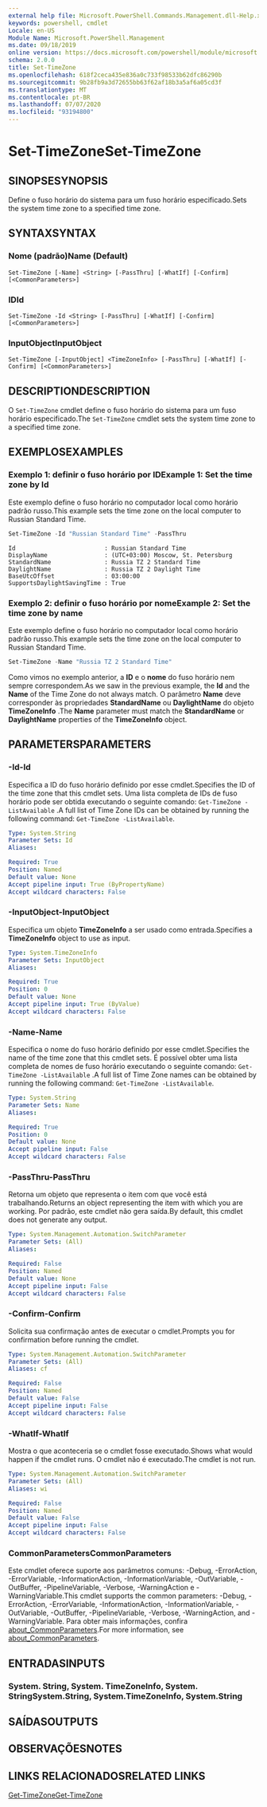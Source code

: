 ```yaml
---
external help file: Microsoft.PowerShell.Commands.Management.dll-Help.xml
keywords: powershell, cmdlet
Locale: en-US
Module Name: Microsoft.PowerShell.Management
ms.date: 09/18/2019
online version: https://docs.microsoft.com/powershell/module/microsoft.powershell.management/set-timezone?view=powershell-7.1&WT.mc_id=ps-gethelp
schema: 2.0.0
title: Set-TimeZone
ms.openlocfilehash: 618f2ceca435e836a0c733f98533b62dfc86290b
ms.sourcegitcommit: 9b28fb9a3d72655bb63f62af18b3a5af6a05cd3f
ms.translationtype: MT
ms.contentlocale: pt-BR
ms.lasthandoff: 07/07/2020
ms.locfileid: "93194800"
---
```

# <span data-ttu-id="63b6a-103">Set-TimeZone</span><span class="sxs-lookup"><span data-stu-id="63b6a-103">Set-TimeZone</span></span>

## <span data-ttu-id="63b6a-104">SINOPSE</span><span class="sxs-lookup"><span data-stu-id="63b6a-104">SYNOPSIS</span></span>
<span data-ttu-id="63b6a-105">Define o fuso horário do sistema para um fuso horário especificado.</span><span class="sxs-lookup"><span data-stu-id="63b6a-105">Sets the system time zone to a specified time zone.</span></span>

## <span data-ttu-id="63b6a-106">SYNTAX</span><span class="sxs-lookup"><span data-stu-id="63b6a-106">SYNTAX</span></span>

### <span data-ttu-id="63b6a-107">Nome (padrão)</span><span class="sxs-lookup"><span data-stu-id="63b6a-107">Name (Default)</span></span>

```
Set-TimeZone [-Name] <String> [-PassThru] [-WhatIf] [-Confirm] [<CommonParameters>]
```

### <span data-ttu-id="63b6a-108">ID</span><span class="sxs-lookup"><span data-stu-id="63b6a-108">Id</span></span>

```
Set-TimeZone -Id <String> [-PassThru] [-WhatIf] [-Confirm] [<CommonParameters>]
```

### <span data-ttu-id="63b6a-109">InputObject</span><span class="sxs-lookup"><span data-stu-id="63b6a-109">InputObject</span></span>

```
Set-TimeZone [-InputObject] <TimeZoneInfo> [-PassThru] [-WhatIf] [-Confirm] [<CommonParameters>]
```

## <span data-ttu-id="63b6a-110">DESCRIPTION</span><span class="sxs-lookup"><span data-stu-id="63b6a-110">DESCRIPTION</span></span>

<span data-ttu-id="63b6a-111">O `Set-TimeZone` cmdlet define o fuso horário do sistema para um fuso horário especificado.</span><span class="sxs-lookup"><span data-stu-id="63b6a-111">The `Set-TimeZone` cmdlet sets the system time zone to a specified time zone.</span></span>

## <span data-ttu-id="63b6a-112">EXEMPLOS</span><span class="sxs-lookup"><span data-stu-id="63b6a-112">EXAMPLES</span></span>

### <span data-ttu-id="63b6a-113">Exemplo 1: definir o fuso horário por ID</span><span class="sxs-lookup"><span data-stu-id="63b6a-113">Example 1: Set the time zone by Id</span></span>

<span data-ttu-id="63b6a-114">Este exemplo define o fuso horário no computador local como horário padrão russo.</span><span class="sxs-lookup"><span data-stu-id="63b6a-114">This example sets the time zone on the local computer to Russian Standard Time.</span></span>

```powershell
Set-TimeZone -Id "Russian Standard Time" -PassThru
```

```Output
Id                         : Russian Standard Time
DisplayName                : (UTC+03:00) Moscow, St. Petersburg
StandardName               : Russia TZ 2 Standard Time
DaylightName               : Russia TZ 2 Daylight Time
BaseUtcOffset              : 03:00:00
SupportsDaylightSavingTime : True
```

### <span data-ttu-id="63b6a-115">Exemplo 2: definir o fuso horário por nome</span><span class="sxs-lookup"><span data-stu-id="63b6a-115">Example 2: Set the time zone by name</span></span>

<span data-ttu-id="63b6a-116">Este exemplo define o fuso horário no computador local como horário padrão russo.</span><span class="sxs-lookup"><span data-stu-id="63b6a-116">This example sets the time zone on the local computer to Russian Standard Time.</span></span>

```powershell
Set-TimeZone -Name "Russia TZ 2 Standard Time"
```

<span data-ttu-id="63b6a-117">Como vimos no exemplo anterior, a **ID** e o **nome** do fuso horário nem sempre correspondem.</span><span class="sxs-lookup"><span data-stu-id="63b6a-117">As we saw in the previous example, the **Id** and the **Name** of the Time Zone do not always match.</span></span>
<span data-ttu-id="63b6a-118">O parâmetro **Name** deve corresponder às propriedades **StandardName** ou **DaylightName** do objeto **TimeZoneInfo** .</span><span class="sxs-lookup"><span data-stu-id="63b6a-118">The **Name** parameter must match the **StandardName** or **DaylightName** properties of the **TimeZoneInfo** object.</span></span>

## <span data-ttu-id="63b6a-119">PARAMETERS</span><span class="sxs-lookup"><span data-stu-id="63b6a-119">PARAMETERS</span></span>

### <span data-ttu-id="63b6a-120">-Id</span><span class="sxs-lookup"><span data-stu-id="63b6a-120">-Id</span></span>

<span data-ttu-id="63b6a-121">Especifica a ID do fuso horário definido por esse cmdlet.</span><span class="sxs-lookup"><span data-stu-id="63b6a-121">Specifies the ID of the time zone that this cmdlet sets.</span></span> <span data-ttu-id="63b6a-122">Uma lista completa de IDs de fuso horário pode ser obtida executando o seguinte comando: `Get-TimeZone -ListAvailable` .</span><span class="sxs-lookup"><span data-stu-id="63b6a-122">A full list of Time Zone IDs can be obtained by running the following command: `Get-TimeZone -ListAvailable`.</span></span>

```yaml
Type: System.String
Parameter Sets: Id
Aliases:

Required: True
Position: Named
Default value: None
Accept pipeline input: True (ByPropertyName)
Accept wildcard characters: False
```

### <span data-ttu-id="63b6a-123">-InputObject</span><span class="sxs-lookup"><span data-stu-id="63b6a-123">-InputObject</span></span>

<span data-ttu-id="63b6a-124">Especifica um objeto **TimeZoneInfo** a ser usado como entrada.</span><span class="sxs-lookup"><span data-stu-id="63b6a-124">Specifies a **TimeZoneInfo** object to use as input.</span></span>

```yaml
Type: System.TimeZoneInfo
Parameter Sets: InputObject
Aliases:

Required: True
Position: 0
Default value: None
Accept pipeline input: True (ByValue)
Accept wildcard characters: False
```

### <span data-ttu-id="63b6a-125">-Name</span><span class="sxs-lookup"><span data-stu-id="63b6a-125">-Name</span></span>

<span data-ttu-id="63b6a-126">Especifica o nome do fuso horário definido por esse cmdlet.</span><span class="sxs-lookup"><span data-stu-id="63b6a-126">Specifies the name of the time zone that this cmdlet sets.</span></span> <span data-ttu-id="63b6a-127">É possível obter uma lista completa de nomes de fuso horário executando o seguinte comando: `Get-TimeZone -ListAvailable` .</span><span class="sxs-lookup"><span data-stu-id="63b6a-127">A full list of Time Zone names can be obtained by running the following command: `Get-TimeZone -ListAvailable`.</span></span>

```yaml
Type: System.String
Parameter Sets: Name
Aliases:

Required: True
Position: 0
Default value: None
Accept pipeline input: False
Accept wildcard characters: False
```

### <span data-ttu-id="63b6a-128">-PassThru</span><span class="sxs-lookup"><span data-stu-id="63b6a-128">-PassThru</span></span>

<span data-ttu-id="63b6a-129">Retorna um objeto que representa o item com que você está trabalhando.</span><span class="sxs-lookup"><span data-stu-id="63b6a-129">Returns an object representing the item with which you are working.</span></span> <span data-ttu-id="63b6a-130">Por padrão, este cmdlet não gera saída.</span><span class="sxs-lookup"><span data-stu-id="63b6a-130">By default, this cmdlet does not generate any output.</span></span>

```yaml
Type: System.Management.Automation.SwitchParameter
Parameter Sets: (All)
Aliases:

Required: False
Position: Named
Default value: None
Accept pipeline input: False
Accept wildcard characters: False
```

### <span data-ttu-id="63b6a-131">-Confirm</span><span class="sxs-lookup"><span data-stu-id="63b6a-131">-Confirm</span></span>

<span data-ttu-id="63b6a-132">Solicita sua confirmação antes de executar o cmdlet.</span><span class="sxs-lookup"><span data-stu-id="63b6a-132">Prompts you for confirmation before running the cmdlet.</span></span>

```yaml
Type: System.Management.Automation.SwitchParameter
Parameter Sets: (All)
Aliases: cf

Required: False
Position: Named
Default value: False
Accept pipeline input: False
Accept wildcard characters: False
```

### <span data-ttu-id="63b6a-133">-WhatIf</span><span class="sxs-lookup"><span data-stu-id="63b6a-133">-WhatIf</span></span>

<span data-ttu-id="63b6a-134">Mostra o que aconteceria se o cmdlet fosse executado.</span><span class="sxs-lookup"><span data-stu-id="63b6a-134">Shows what would happen if the cmdlet runs.</span></span> <span data-ttu-id="63b6a-135">O cmdlet não é executado.</span><span class="sxs-lookup"><span data-stu-id="63b6a-135">The cmdlet is not run.</span></span>

```yaml
Type: System.Management.Automation.SwitchParameter
Parameter Sets: (All)
Aliases: wi

Required: False
Position: Named
Default value: False
Accept pipeline input: False
Accept wildcard characters: False
```

### <span data-ttu-id="63b6a-136">CommonParameters</span><span class="sxs-lookup"><span data-stu-id="63b6a-136">CommonParameters</span></span>

<span data-ttu-id="63b6a-137">Este cmdlet oferece suporte aos parâmetros comuns: -Debug, -ErrorAction, -ErrorVariable, -InformationAction, -InformationVariable, -OutVariable, -OutBuffer, -PipelineVariable, -Verbose, -WarningAction e -WarningVariable.</span><span class="sxs-lookup"><span data-stu-id="63b6a-137">This cmdlet supports the common parameters: -Debug, -ErrorAction, -ErrorVariable, -InformationAction, -InformationVariable, -OutVariable, -OutBuffer, -PipelineVariable, -Verbose, -WarningAction, and -WarningVariable.</span></span> <span data-ttu-id="63b6a-138">Para obter mais informações, confira [about_CommonParameters](https://go.microsoft.com/fwlink/?LinkID=113216).</span><span class="sxs-lookup"><span data-stu-id="63b6a-138">For more information, see [about_CommonParameters](https://go.microsoft.com/fwlink/?LinkID=113216).</span></span>

## <span data-ttu-id="63b6a-139">ENTRADAS</span><span class="sxs-lookup"><span data-stu-id="63b6a-139">INPUTS</span></span>

### <span data-ttu-id="63b6a-140">System. String, System. TimeZoneInfo, System. String</span><span class="sxs-lookup"><span data-stu-id="63b6a-140">System.String, System.TimeZoneInfo, System.String</span></span>

## <span data-ttu-id="63b6a-141">SAÍDAS</span><span class="sxs-lookup"><span data-stu-id="63b6a-141">OUTPUTS</span></span>

## <span data-ttu-id="63b6a-142">OBSERVAÇÕES</span><span class="sxs-lookup"><span data-stu-id="63b6a-142">NOTES</span></span>

## <span data-ttu-id="63b6a-143">LINKS RELACIONADOS</span><span class="sxs-lookup"><span data-stu-id="63b6a-143">RELATED LINKS</span></span>

[<span data-ttu-id="63b6a-144">Get-TimeZone</span><span class="sxs-lookup"><span data-stu-id="63b6a-144">Get-TimeZone</span></span>](Get-TimeZone.md)

